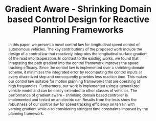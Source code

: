 ---
layout: project-page-new
title: "Gradient Aware - Shrinking Domain based Control Design for Reactive Planning Frameworks"
authors:
  - name: Adarsh
    sup: 1
  - name: Siddharth Singh
    sup: 1
  - name: A. V. S. Sai Bhargav Kumar
    sup: 2
  - name: Sriram N. N.
    sup: 2
  - name: K. Madhava Krishna
    sup: 2
affiliations:
  - name: Univeristy of Pennsylvania
    link: #
    sup: 1
  - name: IIIT Hyderabad, India
    link: https://robotics.iiit.ac.in
    sup: 2
permalink: /publications/2019/Adarsh_Gradient-Aware-Shrinking-Domain/
abstract: "In this paper, we present a novel control law for longitudinal speed control of autonomous vehicles. The key contributions of the proposed work include the design of a control law that reactively integrates the longitudinal surface gradient of the road into itsoperation. In contrast to the existing works, we found that integrating the path gradient into the control framework improves the speed tracking efficacy. Since the control law is implemented over a shrinking domain scheme, it minimizes the integrated error by recomputing the control inputs at every discretized step and consequently provides less reaction time. This makes our control law suitable for motion planning frameworks that are operating at high frequencies. Furthermore, our work is implemented using a generalized vehicle model and can be easily extended to other classes of vehicles. The performance of gradient aware - shrinking domain based controller is implemented and tested on an electric car. Results from the tests show the robustness of our control law for speed tracking efficiency on terrain with varying gradient while also considering stringent time constraints imposed by the planning framework."
paper: https://iiitaphyd-my.sharepoint.com/:b:/g/personal/robotics_iiit_ac_in/Ee2sRN9vRpNGuQVeNYPeVN4BCISMJgL7vkCixJweqLxTPw?download=1
video: https://iiitaphyd-my.sharepoint.com/personal/robotics_iiit_ac_in/Documents/Website/Shared/Videos/Publications/2019/Gradient%20Aware%20-%20Shrinking%20Domain%20based%20Control%20Design%20for%20Reactive%20Planning%20Frameworks.mp4?ga=1
# iframe: https://www.youtube.com/embed/jhjskX4FQwA

---